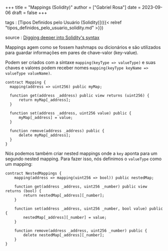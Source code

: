 +++
title = "Mappings (Solidity)"
author = ["Gabriel Rosa"]
date = 2023-09-06
draft = false
+++

tags
: [Tipos Definidos pelo Usuário (Solidity)]({{< relref "tipos_definidos_pelo_usuario_solidity.md" >}})

source
: [Digging deeper into Solidity's syntax](https://learnweb3.io/degrees/ethereum-developer-degree/sophomore/digging-deeper-into-soliditys-syntax/#mappings)

Mappings agem como se fossem hashmaps ou dicionários e são utilizados para guardar informações em pares de chave-valor (key-value).

Podem ser criados com a síntaxe `mapping(keyType => valueType)` e suas chaves e valores podem receber nomes `mapping(keyType keyName => valueType valueName)`.

<a id="code-snippet--MappingExample"></a>
```solidity
contract Mapping {
  mapping(address => uint256) public myMap;

  function get(address _address) public view returns (uint256) {
      return myMap[_address];
  }

  function set(address _address, uint256 value) public {
      myMap[_address] = value;
  }

  function remove(address _address) public {
      delete myMap[_address];
  }
}
```

Nós podemos também criar nested mappings onde a `key` aponta para um segundo nested mapping. Para fazer isso, nós definimos o `valueType` como um mapping:

<a id="code-snippet--NestedMappingExample"></a>
```solidity
contract NestedMappings {
    mapping(address => mapping(uint256 => bool)) public nestedMap;

    function get(address _address, uint256 _number) public view returns (bool) {
        return nestedMap[_address][_number];
    }

    function set(address _address, uint256 _number, bool value) public {
        nestedMap[_address][_number] = value;
    }

    function remove(address _address, uint256 _number) public {
        delete nestedMap[_address][_number];
    }
}
```
